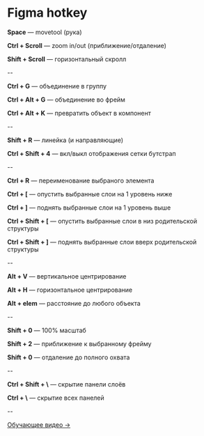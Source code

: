 # Figma hotkey

**Space** — movetool (рука)

**Ctrl + Scroll** — zoom in/out (приближение/отдаление)

**Shift + Scroll** — горизонтальный скролл

--

**Ctrl + G** — объединение в группу

**Ctrl + Alt + G** — объединение во фрейм

**Ctrl + Alt + K** — превратить объект в компонент

--

**Shift + R** — линейка (и направляющие)

**Ctrl + Shift + 4** — вкл/выкл отображения сетки бутстрап

--

**Ctrl + R** — переименование выбраного элемента

**Ctrl + [** — опустить выбранные слои на 1 уровень ниже

**Ctrl + ]** — поднять выбранные слои на 1 уровень выше

**Ctrl + Shift + [** — опустить выбранные слои в низ родительской структуры

**Ctrl + Shift + ]** — поднять выбранные слои вверх родительской структуры

--

**Alt + V** — вертикальное центрирование

**Alt + H** — горизонтальное центрирование

**Alt + elem** — расстояние до любого объекта

--

**Shift + 0** — 100% масштаб

**Shift + 2** — приближение к выбранному фрейму

**Shift + 0** — отдаление до полного охвата

--

**Ctrl + Shift + \\** — скрытие панели слоёв

**Ctrl + \\** — скрытие всех панелей

--

[Обучающее видео →](https://www.youtube.com/watch?v=z6mlqOGmjQQ)
